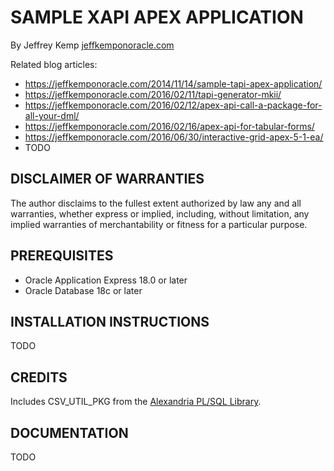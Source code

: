 # SAMPLE XAPI APEX APPLICATION #

By Jeffrey Kemp [jeffkemponoracle.com](https://jeffkemponoracle.com)

Related blog articles:

* https://jeffkemponoracle.com/2014/11/14/sample-tapi-apex-application/
* https://jeffkemponoracle.com/2016/02/11/tapi-generator-mkii/
* https://jeffkemponoracle.com/2016/02/12/apex-api-call-a-package-for-all-your-dml/
* https://jeffkemponoracle.com/2016/02/16/apex-api-for-tabular-forms/
* https://jeffkemponoracle.com/2016/06/30/interactive-grid-apex-5-1-ea/
* TODO

## DISCLAIMER OF WARRANTIES ##

The author disclaims to the fullest extent authorized by law any and all
warranties, whether express or implied, including, without limitation, any
implied warranties of merchantability or fitness for a particular purpose.

## PREREQUISITES ##

* Oracle Application Express 18.0 or later
* Oracle Database 18c or later

## INSTALLATION INSTRUCTIONS ##

TODO

## CREDITS ##

Includes CSV_UTIL_PKG from the [Alexandria PL/SQL Library](https://github.com/mortenbra/alexandria-plsql-utils).

## DOCUMENTATION ##

TODO
